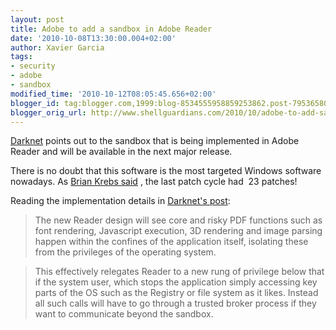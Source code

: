 ```yaml
---
layout: post
title: Adobe to add a sandbox in Adobe Reader
date: '2010-10-08T13:30:00.004+02:00'
author: Xavier Garcia
tags:
- security
- adobe
- sandbox
modified_time: '2010-10-12T08:05:45.656+02:00'
blogger_id: tag:blogger.com,1999:blog-8534555958859253862.post-7953658033308333157
blogger_orig_url: http://www.shellguardians.com/2010/10/adobe-to-add-sandbox-in-adobe-reader.html
---
```

[Darknet](http://www.darknet.org.uk/2010/10/adobe-pdf-reader-rewrite-to-include-sandbox-feature/) points out to the sandbox that is being implemented in Adobe Reader and will be available in the next major release.  
  
There is no doubt that this software is the most targeted Windows software nowadays. As [Brian Krebs said](http://krebsonsecurity.com/2010/10/reader-acrobat-patches-plug-23-security-holes/) , the last patch cycle had  23 patches!  
  
Reading the implementation details in [Darknet's post](http://www.darknet.org.uk/2010/10/adobe-pdf-reader-rewrite-to-include-sandbox-feature/):  

> The new Reader design will see core and risky PDF functions such as font rendering, Javascript execution, 3D rendering and image parsing happen within the confines of the application itself, isolating these from the privileges of the operating system.

> This effectively relegates Reader to a new rung of privilege below that if the system user, which stops the application simply accessing key parts of the OS such as the Registry or file system[](http://www.darknet.org.uk/2010/10/adobe-pdf-reader-rewrite-to-include-sandbox-feature/#) as it likes. Instead all such calls will have to go through a trusted broker process if they want to communicate beyond the sandbox.
